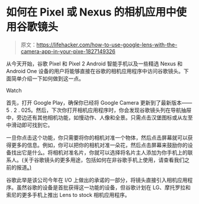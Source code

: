 # 如何在 Pixel 或 Nexus 的相机应用中使用谷歌镜头

> 原文：<https://lifehacker.com/how-to-use-google-lens-with-the-camera-app-in-your-pixe-1827149326>

从今天开始，谷歌 Pixel 和 Pixel 2 Android 智能手机以及一些精选 Nexus 和 Android One 设备的用户将能够直接在谷歌的相机应用程序中访问谷歌镜头。下面简单介绍一下如何做到这一点。

Watch

首先，打开 Google Play，确保你已经将 Google Camera 更新到了最新版本——5 . 2 . 025。然后，下次你打开相机应用程序时，你会发现谷歌镜头列在导航抽屉中，旁边还有其他相机功能，如慢动作、人像和全景。只需点击汉堡图标或从左至中滑动即可找到它。

一旦你点击这个功能，你只需要将你的相机对准一个物体，然后点击屏幕就可以获得更多的信息。例如，你可以把你的相机对准一朵花，然后点击屏幕来鼓励你的设备找出它是什么。将相机对准名片，你就可以选择将名片主人添加为你手机上的联系人。(关于谷歌镜头的更多用途，包括如何在非谷歌手机上使用，请查看我们之前的报道[。)](https://lifehacker.com/how-to-get-started-on-google-lens-1823555694#_ga=2.151626745.1549788881.1529935829-396842925.1520800403)

谷歌此举是该公司今年在 I/O 上做出的承诺的一部分，将镜头直接引入相机应用程序。虽然谷歌的设备是首批获得这一功能的设备，但谷歌计划在 LG、摩托罗拉和索尼的更多手机上推出 Lens to stock 相机应用程序。